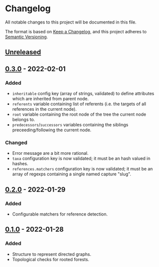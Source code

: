# Changelog

All notable changes to this project will be documented in this file.

The format is based on [Keep a Changelog](https://keepachangelog.com/en/1.0.0/),
and this project adheres to [Semantic Versioning](https://semver.org/spec/v2.0.0.html).

## [Unreleased]

## [0.3.0] - 2022-02-01

### Added

- `inheritable` config key (array of strings, validated) to define attributes which are inherited from parent node.
- `referents` variable containing list of referents (i.e. the targets of all references in the current node).
- `root` variable containing the root node of the tree the current node belongs to.
- `predecessors`/`successors` variables containing the siblings preceeding/following the current node.

### Changed

- Error message are a bit more rational.
- `taxa` configuration key is now validated; it must be an hash valued in hashes.
- `references.matchers` configuration key is now validated; it must be an array of regexps containing a single named capture "slug".

## [0.2.0] - 2022-01-29

### Added

- Configurable matchers for reference detection.

## [0.1.0] - 2022-01-28

### Added

- Structure to represent directed graphs.
- Topological checks for rooted forests.

[unreleased]: https://github.com/paolobrasolin/jekyll-sheafy/compare/0.3.0...HEAD
[0.3.0]: https://github.com/paolobrasolin/jekyll-sheafy/compare/0.2.0...0.3.0
[0.2.0]: https://github.com/paolobrasolin/jekyll-sheafy/compare/0.1.0...0.2.0
[0.1.0]: https://github.com/paolobrasolin/jekyll-sheafy/releases/tag/0.1.0
